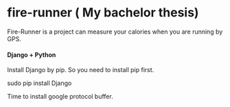 fire-runner ( My bachelor thesis)
============

Fire-Runner is a project can measure your calories when you are running by GPS.

#### Django + Python

Install Django by pip. So you need to install pip first. 

sudo pip install Django

Time to install google protocol buffer.




